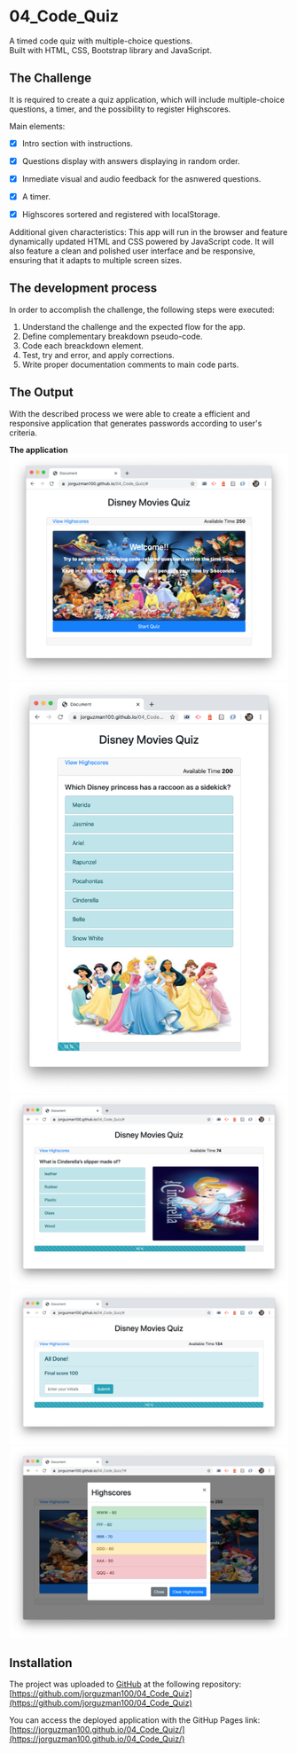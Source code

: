 # 04_Code_Quiz
A timed code quiz with multiple-choice questions. \
Built with HTML, CSS, Bootstrap library and JavaScript.

## The Challenge

It is required to create a quiz application, which will include multiple-choice questions, a timer, and the possibility to register Highscores.

Main elements:
- [x] Intro section with instructions.
- [x] Questions display with answers displaying in random order.
- [x] Inmediate visual and audio feedback for the asnwered questions.
- [x] A timer.
- [x] Highscores sortered and registered with localStorage.


Additional given characteristics:
This app will run in the browser and feature dynamically updated HTML and CSS powered by JavaScript code. It will also feature a clean and polished user interface and be responsive, ensuring that it adapts to multiple screen sizes.


## The  development process

In order to accomplish the challenge, the following steps were executed:
1. Understand the challenge and the expected flow for the app.
2. Define complementary breakdown pseudo-code.
3. Code each breackdown element.
4. Test, try and error, and apply corrections.
5. Write proper documentation comments to main code parts.

## The Output

With the described process we were able to create a efficient and responsive application that generates passwords according to user's criteria.

__The application__
![](./Assets/screen_shots/screen_shot1.png) 
![](./Assets/screen_shots/screen_shot2.png)
![](./Assets/screen_shots/screen_shot3.png)
![](./Assets/screen_shots/screen_shot4.png)
![](./Assets/screen_shots/screen_shot5.png)


## Installation

The project was uploaded to [GitHub](https://github.com/) at the following repository:
[https://github.com/jorguzman100/04_Code_Quiz](https://github.com/jorguzman100/04_Code_Quiz)

You can access the deployed application with the GitHup Pages link:
[https://jorguzman100.github.io/04_Code_Quiz/](https://jorguzman100.github.io/04_Code_Quiz/)
